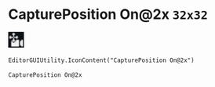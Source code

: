 # CapturePosition On@2x `32x32`
<img src="/img/CapturePosition%20On.png" width=32 height=32>

``` CSharp
EditorGUIUtility.IconContent("CapturePosition On@2x")
```
```
CapturePosition On@2x
```
